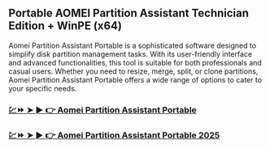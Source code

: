 ## Portable AOMEI Partition Assistant Technician Edition + WinPE (x64)

Aomei Partition Assistant Portable is a sophisticated software designed to simplify disk partition management tasks. With its user-friendly interface and advanced functionalities, this tool is suitable for both professionals and casual users. Whether you need to resize, merge, split, or clone partitions, Aomei Partition Assistant Portable offers a wide range of options to cater to your specific needs.

### [💹⏩ ➤ ► 👉 Aomei Partition Assistant Portable](https://tinyurl.com/9rdtyvz2)

### [💹⏩ ➤ ► 👉 Aomei Partition Assistant Portable 2025](https://tinyurl.com/9rdtyvz2)
